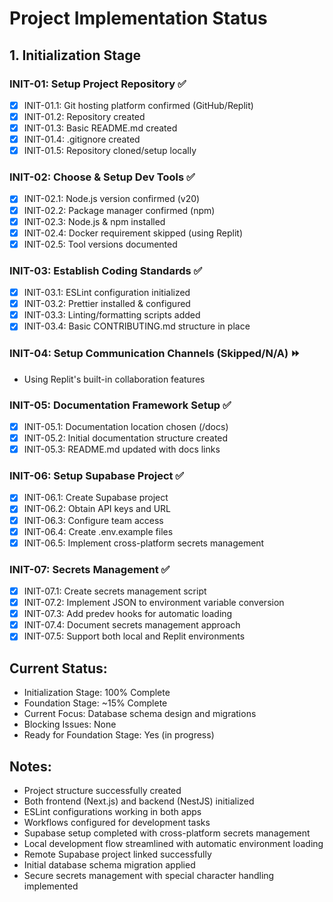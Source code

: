 
# Project Implementation Status

## 1. Initialization Stage

### INIT-01: Setup Project Repository ✅
- [x] INIT-01.1: Git hosting platform confirmed (GitHub/Replit)
- [x] INIT-01.2: Repository created
- [x] INIT-01.3: Basic README.md created
- [x] INIT-01.4: .gitignore created
- [x] INIT-01.5: Repository cloned/setup locally

### INIT-02: Choose & Setup Dev Tools ✅
- [x] INIT-02.1: Node.js version confirmed (v20)
- [x] INIT-02.2: Package manager confirmed (npm)
- [x] INIT-02.3: Node.js & npm installed
- [x] INIT-02.4: Docker requirement skipped (using Replit)
- [x] INIT-02.5: Tool versions documented

### INIT-03: Establish Coding Standards ✅
- [x] INIT-03.1: ESLint configuration initialized
- [x] INIT-03.2: Prettier installed & configured
- [x] INIT-03.3: Linting/formatting scripts added
- [x] INIT-03.4: Basic CONTRIBUTING.md structure in place

### INIT-04: Setup Communication Channels (Skipped/N/A) ⏩
- Using Replit's built-in collaboration features

### INIT-05: Documentation Framework Setup ✅
- [x] INIT-05.1: Documentation location chosen (/docs)
- [x] INIT-05.2: Initial documentation structure created
- [x] INIT-05.3: README.md updated with docs links

### INIT-06: Setup Supabase Project ✅
- [x] INIT-06.1: Create Supabase project
- [x] INIT-06.2: Obtain API keys and URL
- [x] INIT-06.3: Configure team access
- [x] INIT-06.4: Create .env.example files
- [x] INIT-06.5: Implement cross-platform secrets management

### INIT-07: Secrets Management ✅
- [x] INIT-07.1: Create secrets management script
- [x] INIT-07.2: Implement JSON to environment variable conversion
- [x] INIT-07.3: Add predev hooks for automatic loading
- [x] INIT-07.4: Document secrets management approach
- [x] INIT-07.5: Support both local and Replit environments

## Current Status:
- Initialization Stage: 100% Complete
- Foundation Stage: ~15% Complete
- Current Focus: Database schema design and migrations
- Blocking Issues: None
- Ready for Foundation Stage: Yes (in progress)

## Notes:
- Project structure successfully created
- Both frontend (Next.js) and backend (NestJS) initialized
- ESLint configurations working in both apps
- Workflows configured for development tasks
- Supabase setup completed with cross-platform secrets management
- Local development flow streamlined with automatic environment loading
- Remote Supabase project linked successfully
- Initial database schema migration applied
- Secure secrets management with special character handling implemented
